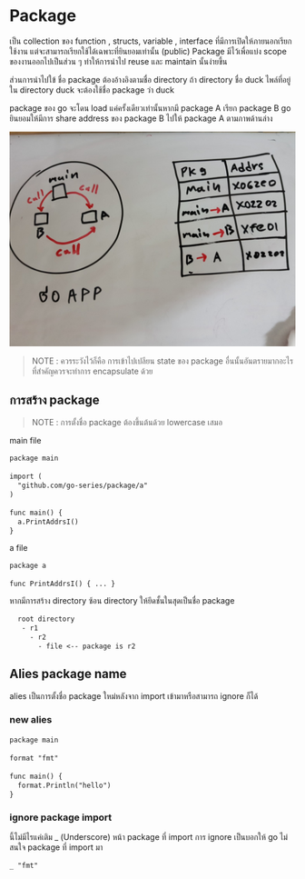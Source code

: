 # Package

เป็น collection ของ function , structs, variable , interface ที่มีการเปิดให้ภายนอกเรียกใช้งาน แต่จะสามารถเรียกใช้ได้เฉพาะที่ยินยอมเท่านั้น (public)  Package มีไว้เพื่อแบ่ง scope ของงานออกไปเป็นส่วน ๆ ทำให้การนำไป reuse และ maintain นั้นง่ายขึ้น 

ส่วนการนำไปใข้ ชื่อ package ต้องอ้างอิงตามชื่อ directory  ถ้า directory ชื่อ duck ไพล์ที่อยู่ใน directory duck จะต้องใช้ชื่อ package ว่า duck

package ของ go จะโดน load แค่ครั้งเดียวเท่านั้นหากมี package A เรียก package B  go ยินยอมให้มีการ share address ของ package B ไปให้ package A ตามภาพด้านล่าง

![alt text](github.com/../pkg.jpg)

> NOTE : ควรระวังไว้ก็คือ การเข้าไปเปลียน state ของ package อื่นนั้นอันตรายมากอะไรที่สำคัญควรจะทำการ encapsulate ด้วย


## การสร้าง package

> NOTE : การตั้งชื่อ package ต้องขึ้นต้นด้วย lowercase เสมอ


main file

    package main

    import (
      "github.com/go-series/package/a"
    )

    func main() {
      a.PrintAddrsI()
    }

a file 

    package a

    func PrintAddrsI() { ... }




หากมีการสร้าง directory ซ้อน directory ให้ยึดชั้นในสุดเป็นชื่อ package

      root directory
       - r1
         - r2
           - file <-- package is r2


## Alies package name

alies เป็นการตั้งชื่อ package ใหม่หลังจาก import เข้ามาหรือสามารถ ignore ก็ได้

### new alies

    package main

    format "fmt"

    func main() {
      format.Println("hello")
    }

### ignore package import

นี้ไม่มีไรแค่เติม _ (Underscore) หน้า package ที่ import การ ignore เป็นบอกให้ go ไม่สนใจ package ที่ import มา

    _ "fmt"
